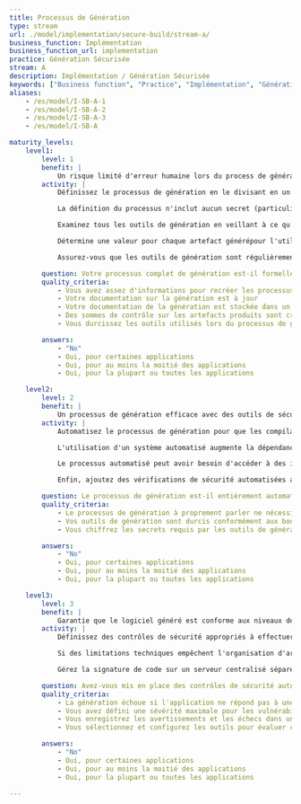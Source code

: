 ```yaml
---
title: Processus de Génération
type: stream
url: ./model/implementation/secure-build/stream-a/
business_function: Implémentation
business_function_url: implementation
practice: Génération Sécurisée
stream: A
description: Implémentation / Génération Sécurisée
keywords: ["Business function", "Practice", "Implémentation", "Génération Sécurisée"]
aliases:
    - /es/model/I-SB-A-1
    - /es/model/I-SB-A-2
    - /es/model/I-SB-A-3
    - /es/model/I-SB-A

maturity_levels:
    level1:
        level: 1
        benefit: |
            Un risque limité d'erreur humaine lors du process de génération minimisant les problèmes de sécurité
        activity: |
            Définissez le processus de génération en le divisant en un ensemble d'instructions claires devant être suivies soit par une personne, soit par un outil automatisé. La définition du processus de génération décrit l'ensemble du processus de bout en bout afin que la personne ou l'outil puisse le suivre de façon cohérente chaque fois et produise le même résultat. La définition est stockée de façon centralisée et est accessible à tous les outils ou personnes concernées. Évitez d'en stocker plusieurs copies car elles peuvent devenir incohérentes ou périmées.

            La définition du processus n'inclut aucun secret (particulièrement ceux nécessaires pendant le processus de génération).

            Examinez tous les outils de génération en veillant à ce qu'ils soient activement maintenus par les fournisseurs et à jour avec les derniers correctifs de sécurité. Durcissez la configuration de chaque outil pour qu'il soit aligné avec les conseils des fournisseurs et les bonnes pratiques de l'industrie.

            Détermine une valeur pour chaque artefact générépour l'utiliser ultérieurement pour vérifier son intégrité, comme une signature ou une valeur de hachage. Protégez cette valeur et, si l'artefact est signé, le certificat privé de signature .

            Assurez-vous que les outils de génération sont régulièrement mis à jour et correctement durcis.

        question: Votre processus complet de génération est-il formellement décrit?
        quality_criteria:
            - Vous avez assez d'informations pour recréer les processus de génération
            - Votre documentation sur la génération est à jour
            - Votre documentation de la génération est stockée dans un emplacement accessible
            - Des sommes de contrôle sur les artefacts produits sont créées pendant la génération pour permettre une vérification ultérieure
            - Vous durcissez les outils utilisés lors du processus de génération

        answers:
            - "No"
            - Oui, pour certaines applications
            - Oui, pour au moins la moitié des applications
            - Oui, pour la plupart ou toutes les applications

    level2:
        level: 2
        benefit: |
            Un processus de génération efficace avec des outils de sécurité intégrés
        activity: |
            Automatisez le processus de génération pour que les compilations puissent être exécutées de manière cohérente à tout moment. Le processus de génération ne devrait généralement nécessiter aucune intervention, réduisant encore la probabilité d'erreurs humaines.

            L'utilisation d'un système automatisé augmente la dépendance à la sécurité des outils de génération et rend le durcissement et le maintien des outils encore plus critique. Portez une attention particulière aux interfaces de ces outils, telles que les portails web et la façon dont ils peuvent être verrouillés. L'exposition d'un outil de génération au réseau pourrait permettre à un acteur malveillant d'altérer l'intégrité du processus. Cela pourrait permettre, par exemple, d'intégrer du code malveillant dans un logiciel.

            Le processus automatisé peut avoir besoin d'accéder à des informations d'identification et à des secrets requis pour construire le logiciel, tels que le certificat de signature de code ou à certains répertoires. Gérez cela avec précaution. Signez les artefacts générés en utilisant un certificat qui identifie l'organisation ou l'unité commerciale qui l'a construit, afin que vous puissiez vérifier l'intégrité.

            Enfin, ajoutez des vérifications de sécurité automatisées appropriées (par exemple en utilisant des outils SAST) dans la chaîne afin de tirer parti de l'automatisation et des avantages liés à la sécurité.

        question: Le processus de génération est-il entièrement automatisé ?
        quality_criteria:
            - Le processus de génération à proprement parler ne nécessite aucune interaction humaine
            - Vos outils de génération sont durcis conformément aux bonnes pratiques et aux conseils du fournisseur
            - Vous chiffrez les secrets requis par les outils de génération et contrôlez les accès selon le principe du moindre privilège

        answers:
            - "No"
            - Oui, pour certaines applications
            - Oui, pour au moins la moitié des applications
            - Oui, pour la plupart ou toutes les applications

    level3:
        level: 3
        benefit: |
            Garantie que le logiciel généré est conforme aux niveaux de référence de sécurité
        activity: |
            Définissez des contrôles de sécurité appropriés à effectuer pendant le processus de génération, ainsi que des critères minimums pour passer la génération- ceux-ci peuvent différer selon les profils de risque des différentes applications. Incluez les vérifications de sécurité respectives dans la génération et imposez la fin de son processus au cas où les critères prédéfinis ne seraient pas respectés. Déclenchez des avertissements pour les problèmes en dessous du seuil et enregistrez-les dans un système centralisé pour les suivre et prendre des mesures. Si c'est raisonnable, implémentez un mécanisme d'exception pour contourner ce comportement si le risque d'une vulnérabilité particulière a été accepté ou atténué. Toutefois, assurez-vous que ces cas sont approuvés de façon explicite avant tout et consignez leur occurrence avec une justification.

            Si des limitations techniques empêchent l'organisation d'arrêter la génération automatiquement, assurez les mêmes effets par le biais d'autres mesures telles qu'une politique claire et un audit régulier.

            Gérez la signature de code sur un serveur centralisé séparé qui n'expose pas le certificat au système exécutant la génération. Dans la mesure du possible, utilisez une méthode déterministe qui produit des artefacts reproductibles octet par octet.

        question: Avez-vous mis en place des contrôles de sécurité automatisés dans vos processus de génération?
        quality_criteria:
            - La génération échoue si l'application ne répond pas à une référence minimale de sécurité prédéfinie
            - Vous avez défini une sévérité maximale pour les vulnérabilités
            - Vous enregistrez les avertissements et les échecs dans un système centralisé
            - Vous sélectionnez et configurez les outils pour évaluer chaque application par rapport à ses exigences de sécurité au moins une fois par an

        answers:
            - "No"
            - Oui, pour certaines applications
            - Oui, pour au moins la moitié des applications
            - Oui, pour la plupart ou toutes les applications

---
```

